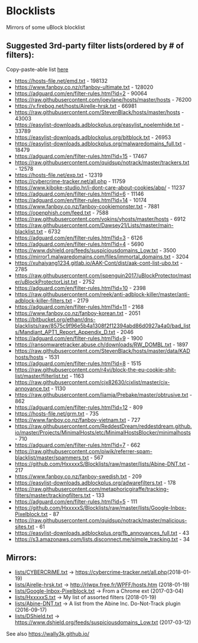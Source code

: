 # Blocklists
Mirrors of some uBlock blocklist 

## Suggested 3rd-party filter lists(ordered by # of filters):
Copy-paste-able list [here](https://github.com/HxxxxxS/Blocklists/raw/master/list-of-lists.txt)
* https://hosts-file.net/emd.txt - 198132
* https://www.fanboy.co.nz/r/fanboy-ultimate.txt - 128020
* https://adguard.com/en/filter-rules.html?id=2 - 90064
* https://raw.githubusercontent.com/joeylane/hosts/master/hosts - 76200
* https://v.firebog.net/hosts/Airelle-hrsk.txt - 66981
* https://raw.githubusercontent.com/StevenBlack/hosts/master/hosts - 43003
* https://easylist-downloads.adblockplus.org/easylist_noelemhide.txt - 33789
* https://easylist-downloads.adblockplus.org/bitblock.txt - 26953
* https://easylist-downloads.adblockplus.org/malwaredomains_full.txt - 18479
* https://adguard.com/en/filter-rules.html?id=15 - 17467
* https://raw.githubusercontent.com/quidsup/notrack/master/trackers.txt - 12578
* https://hosts-file.net/exp.txt - 12319
* https://cybercrime-tracker.net/all.php - 11759
* https://www.kiboke-studio.hr/i-dont-care-about-cookies/abp/ - 11237
* https://adguard.com/en/filter-rules.html?id=6 - 11146
* https://adguard.com/en/filter-rules.html?id=14 - 10174
* https://www.fanboy.co.nz/fanboy-cookiemonster.txt - 7881
* https://openphish.com/feed.txt - 7588
* https://raw.githubusercontent.com/vokins/yhosts/master/hosts - 6912
* https://raw.githubusercontent.com/Dawsey21/Lists/master/main-blacklist.txt - 6732
* https://adguard.com/en/filter-rules.html?id=3 - 6126
* https://adguard.com/en/filter-rules.html?id=4 - 5690
* https://www.dshield.org/feeds/suspiciousdomains_Low.txt - 3500
* https://mirror1.malwaredomains.com/files/immortal_domains.txt - 3204
* https://xuhaiyang1234.gitlab.io/AAK-Cont/dist/aak-cont-list-ubo.txt - 2785
* https://raw.githubusercontent.com/jspenguin2017/uBlockProtector/master/uBlockProtectorList.txt - 2752
* https://adguard.com/en/filter-rules.html?id=10 - 2398
* https://raw.githubusercontent.com/reek/anti-adblock-killer/master/anti-adblock-killer-filters.txt - 2179
* https://adguard.com/en/filter-rules.html?id=11 - 2168
* https://www.fanboy.co.nz/fanboy-korean.txt - 2051
* https://bitbucket.org/ethanr/dns-blacklists/raw/8575c9f96e5b4a1308f2f12394abd86d0927a4a0/bad_lists/Mandiant_APT1_Report_Appendix_D.txt - 2046
* https://adguard.com/en/filter-rules.html?id=9 - 1900
* https://ransomwaretracker.abuse.ch/downloads/RW_DOMBL.txt - 1897
* https://raw.githubusercontent.com/StevenBlack/hosts/master/data/KADhosts/hosts - 1531
* https://adguard.com/en/filter-rules.html?id=8 - 1515
* https://raw.githubusercontent.com/r4vi/block-the-eu-cookie-shit-list/master/filterlist.txt - 1163
* https://raw.githubusercontent.com/cjx82630/cjxlist/master/cjx-annoyance.txt - 1130
* https://raw.githubusercontent.com/liamja/Prebake/master/obtrusive.txt - 862
* https://adguard.com/en/filter-rules.html?id=12 - 809
* https://hosts-file.net/grm.txt - 735
* https://www.fanboy.co.nz/fanboy-vietnam.txt - 727
* https://raw.githubusercontent.com/ReddestDream/reddestdream.github.io/master/Projects/MinimalHosts/etc/MinimalHostsBlocker/minimalhosts - 710
* https://adguard.com/en/filter-rules.html?id=7 - 662
* https://raw.githubusercontent.com/piwik/referrer-spam-blacklist/master/spammers.txt - 567
* https://github.com/HxxxxxS/Blocklists/raw/master/lists/Abine-DNT.txt - 217
* https://www.fanboy.co.nz/fanboy-swedish.txt - 209
* https://easylist-downloads.adblockplus.org/adwarefilters.txt - 178
* https://raw.githubusercontent.com/metaphoricgiraffe/tracking-filters/master/trackingfilters.txt - 133
* https://adguard.com/en/filter-rules.html?id=5 - 111
* https://github.com/HxxxxxS/Blocklists/raw/master/lists/Google-Inbox-Pixelblock.txt - 87
* https://raw.githubusercontent.com/quidsup/notrack/master/malicious-sites.txt - 61
* https://easylist-downloads.adblockplus.org/fb_annoyances_full.txt - 43
* https://s3.amazonaws.com/lists.disconnect.me/simple_tracking.txt - 34

## Mirrors:
* [lists/CYBERCRiME.txt](https://github.com/HxxxxxS/Blocklists/raw/master/lists/CYBERCRiME.txt) -> https://cybercrime-tracker.net/all.php​​​​​ (2018-01-19)
* [lists/Airelle-hrsk.txt](https://github.com/HxxxxxS/Blocklists/raw/master/lists/Airelle-hrsk.txt) -> http://rlwpx.free.fr/WPFF/hosts.htm (2018-01-19)
* [lists/Google-Inbox-Pixelblock.txt](https://github.com/HxxxxxS/Blocklists/raw/master/lists/Google-Inbox-Pixelblock.txt) -> From a Chrome ext (2017-03-04)
* [lists/HxxxxxS.txt](https://github.com/HxxxxxS/Blocklists/raw/master/lists/HxxxxxS.txt) -> My list of assorted filters (2018-01-19)
* [lists/Abine-DNT.txt](https://github.com/HxxxxxS/Blocklists/raw/master/lists/Abine-DNT.txt) -> A list from the Abine Inc. Do-Not-Track plugin (2016-09-17)
* [lists/DShield.txt](https://github.com/HxxxxxS/Blocklists/raw/master/lists/DShield.txt) -> https://www.dshield.org/feeds/suspiciousdomains_Low.txt (2017-03-12)

See also https://wally3k.github.io/